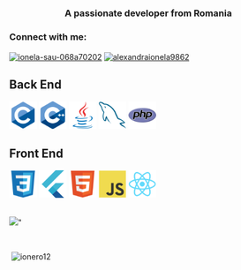 <h3 align="center">A passionate developer from Romania</h3>

<h3 align="left">Connect with me:</h3>
<p align="left">
<a href="https://linkedin.com/in/ionela-sau-068a70202" target="blank"><img align="center" src="https://raw.githubusercontent.com/rahuldkjain/github-profile-readme-generator/master/src/images/icons/Social/linked-in-alt.svg" alt="ionela-sau-068a70202" height="30" width="40" /></a>
<a href="https://instagram.com/alexandraionela9862" target="blank"><img align="center" src="https://raw.githubusercontent.com/rahuldkjain/github-profile-readme-generator/master/src/images/icons/Social/instagram.svg" alt="alexandraionela9862" height="30" width="40" /></a>
</p>

<div>
<h2 font-weight="bold">Back End</h2>
  <div align="left">
  <code><img alt="C" height="50" width="50" src="https://github.com/devicons/devicon/blob/master/icons/c/c-original.svg"></code>
  <code><img alt="C++" height="50" width="50" src="https://github.com/devicons/devicon/blob/master/icons/cplusplus/cplusplus-original.svg"></code>
  <code><img alt="Java" height="50" width="50" src="https://github.com/devicons/devicon/blob/master/icons/java/java-original.svg"/></code>
  <code><img alt="MySql" height="50" width="50" src="https://github.com/devicons/devicon/blob/master/icons/mysql/mysql-original.svg"></code>
  <code><img alt="Php" height="50" width="50" src="https://github.com/devicons/devicon/blob/master/icons/php/php-original.svg"></code>
  </div>
  
<h2 font-weight="bold">Front End</h2>
<div>
  <div align="left">
  <code><img alt="CSS5" height="50" width="50" src="https://github.com/devicons/devicon/blob/master/icons/css3/css3-original.svg"></code>
  <code><img alt="Flutter" height="50" width="50" src="https://github.com/devicons/devicon/blob/master/icons/flutter/flutter-original.svg"/></code>
  <code><img alt="HTML" height="50" width="50" src="https://github.com/devicons/devicon/blob/master/icons/html5/html5-original.svg"></code>
  <code><img alt="JavaScript" height="50" width="50" src="https://github.com/devicons/devicon/blob/master/icons/javascript/javascript-original.svg"></code>
  <code><img alt="React" height="50" width="50" src="https://github.com/devicons/devicon/blob/master/icons/react/react-original.svg"></code>
  </div>
</div><br>

<p><img src="https://github-readme-stats.vercel.app/api/top-langs?username=ionero12&theme=jolly"/>"</p><br>

<p>&nbsp;<img src="https://github-readme-stats.vercel.app/api?username=ionero12&show_icons=true&locale=en&theme=jolly" alt="ionero12" /></p>
